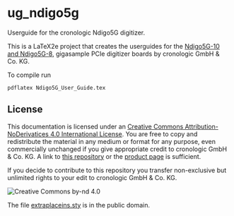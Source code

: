# ug_ndigo5g

Userguide for the cronologic Ndigo5G digitizer. 

This is a LaTeX2e project that creates the userguides for the [Ndigo5G-10 and Ndigo5G-8](https://www.cronologic.de/products/adcs/cronologic-ndigo5g-10), gigasample PCIe digitizer boards by cronologic GmbH & Co. KG.

To compile run
```shell
pdflatex Ndigo5G_User_Guide.tex
```

## License
This documentation is licensed under an [Creative Commons Attribution-NoDerivatices 4.0 International License](https://creativecommons.org/licenses/by-nd/4.0/).
You are free to copy and redistribute the material in any medium or format for any purpose, even commercially unchanged if you give appropriate credit to cronologic GmbH & Co. KG. A link to [this repository](https://github.com/cronologic-de/ug_ndigo5g) or the [product page](https://www.cronologic.de/products/adcs/cronologic-ndigo5g-10) is sufficient.

If you decide to contribute to this repository you transfer non-exclusive but unlimited rights to your edit to cronologic GmbH & Co. KG.

![Creative Commons by-nd 4.0](https://i.creativecommons.org/l/by-nd/4.0/88x31.png)

The file [extraplaceins.sty](extraplaceins.sty) is in the public domain.
